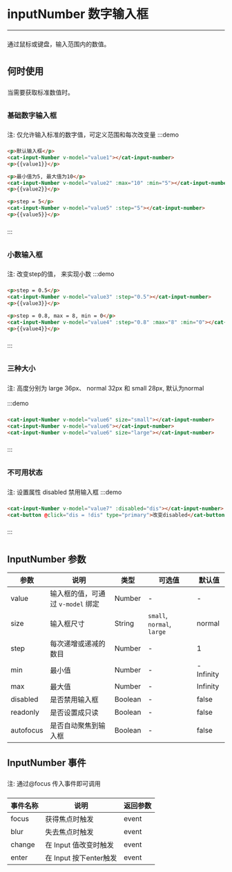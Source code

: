 # inputNumber 数字输入框

----

通过鼠标或键盘，输入范围内的数值。

## 何时使用

当需要获取标准数值时。

### 基础数字输入框
注: 仅允许输入标准的数字值，可定义范围和每次改变量
:::demo
```html
<p>默认输入框</p>
<cat-input-Number v-model="value1"></cat-input-number>
<p>{{value1}}</p>

<p>最小值为5, 最大值为10</p>
<cat-input-Number v-model="value2" :max="10" :min="5"></cat-input-number>
<p>{{value2}}</p>

<p>step = 5</p>
<cat-input-Number v-model="value5" :step="5"></cat-input-number>
<p>{{value5}}</p>
```
:::

### 小数输入框
注: 改变step的值， 来实现小数
:::demo
```html
<p>step = 0.5</p>
<cat-input-Number v-model="value3" :step="0.5"></cat-input-number>
<p>{{value3}}</p>

<p>step = 0.8, max = 8, min = 0</p>
<cat-input-Number v-model="value4" :step="0.8" :max="8" :min="0"></cat-input-number>
<p>{{value4}}</p>

```
:::

### 三种大小
注: 高度分别为 large  36px、 normal 32px 和 small 28px, 默认为normal
:::demo
```html
<cat-input-Number v-model="value6" size="small"></cat-input-number>
<cat-input-Number v-model="value6"></cat-input-number>
<cat-input-Number v-model="value6" size="large"></cat-input-number>

```
:::

### 不可用状态
注: 设置属性 disabled 禁用输入框
:::demo
```html
<cat-input-Number v-model="value7" :disabled="dis"></cat-input-number>
<cat-button @click="dis = !dis" type="primary">改变disabled</cat-button>
```
:::

## InputNumber 参数

| 参数      | 说明          | 类型      | 可选值                           | 默认值  |
|---------- |-------------- |---------- |--------------------------------  |-------- |
| value | 输入框的值，可通过 `v-model` 绑定 | Number | - | - |
| size | 输入框尺寸 | String | `small`, `normal`, `large` | normal |
| step | 每次递增或递减的数目 | Number | - | 1 |
| min | 最小值 | Number | - | -Infinity |
| max | 最大值 | Number | - | Infinity |
| disabled | 是否禁用输入框 | Boolean | - | false |
| readonly | 是否设置成只读 | Boolean | - | false |
| autofocus | 是否自动聚焦到输入框 | Boolean | - | false |

## InputNumber 事件
注: 通过@focus 传入事件即可调用

| 事件名称 | 说明          | 返回参数  |
|---------- |-------------- |---------- |
| focus | 获得焦点时触发 | event |
| blur | 失去焦点时触发 | event |
| change | 在 Input 值改变时触发 |	event |
| enter | 在 Input 按下enter触发 |	event |


<script>
export default {
  data () {
    return {
      value1: 0,
      value2: 0,
      value3: 0.5,
      value4: 1.6,
      value5: 5,
      value6: 0,
      value7: 10,
      dis: true
    }
  }
}
</script>

<style lang="scss" scoped>
  .cat-input-number {
    margin: 10px 10px 0 0;
    width: 200px!important;
  }

  p {
    line-height: 35px;
  }
</style>
